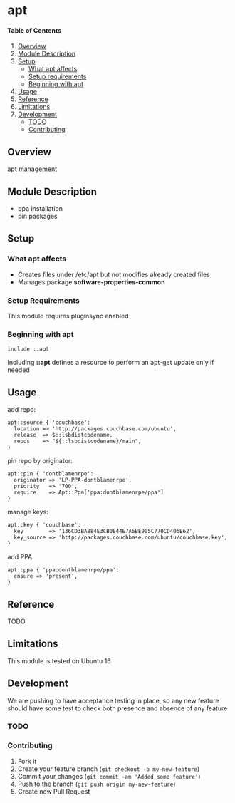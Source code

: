 # apt

#### Table of Contents

1. [Overview](#overview)
2. [Module Description](#module-description)
3. [Setup](#setup)
    * [What apt affects](#what-apt-affects)
    * [Setup requirements](#setup-requirements)
    * [Beginning with apt](#beginning-with-apt)
4. [Usage](#usage)
5. [Reference](#reference)
5. [Limitations](#limitations)
6. [Development](#development)
    * [TODO](#todo)
    * [Contributing](#contributing)

## Overview

apt management

## Module Description

* ppa installation
* pin packages

## Setup

### What apt affects

* Creates files under /etc/apt but not modifies already created files
* Manages package **software-properties-common**

### Setup Requirements

This module requires pluginsync enabled

### Beginning with apt

```puppet
include ::apt
```

Including **::apt** defines a resource to perform an apt-get update only if needed

## Usage

add repo:

```puppet
apt::source { 'couchbase':
  location => 'http://packages.couchbase.com/ubuntu',
  release  => $::lsbdistcodename,
  repos    => "${::lsbdistcodename}/main",
}
```

pin repo by originator:

```puppet
apt::pin { 'dontblamenrpe':
  originator => 'LP-PPA-dontblamenrpe',
  priority   => '700',
  require    => Apt::Ppa['ppa:dontblamenrpe/ppa']
}
```

manage keys:

```puppet
apt::key { 'couchbase':
  key        => '136CD3BA884E3CB0E44E7A5BE905C770CD406E62',
  key_source => 'http://packages.couchbase.com/ubuntu/couchbase.key',
}
```

add PPA:

```puppet
apt::ppa { 'ppa:dontblamenrpe/ppa':
  ensure => 'present',
}
```

## Reference

TODO

## Limitations

This module is tested on Ubuntu 16

## Development

We are pushing to have acceptance testing in place, so any new feature should
have some test to check both presence and absence of any feature

### TODO


### Contributing

1. Fork it
2. Create your feature branch (`git checkout -b my-new-feature`)
3. Commit your changes (`git commit -am 'Added some feature'`)
4. Push to the branch (`git push origin my-new-feature`)
5. Create new Pull Request
